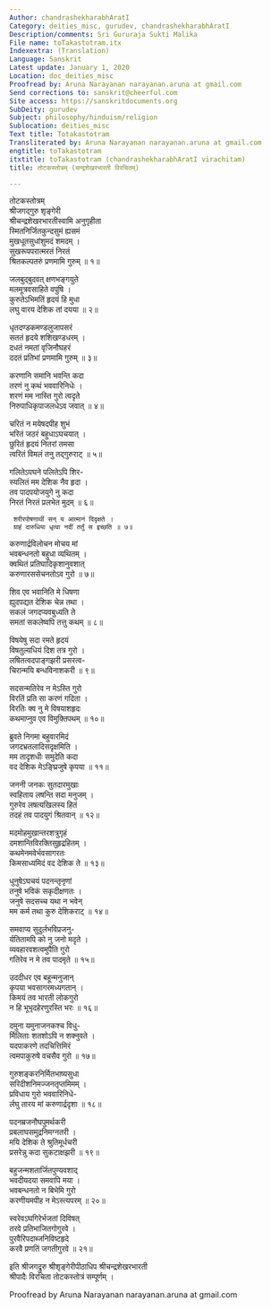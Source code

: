 ```yaml
---
Author: chandrashekharabhAratI
Category: deities_misc, gurudev, chandrashekharabhAratI
Description/comments: Sri Gururaja Sukti Malika
File name: toTakastotram.itx
Indexextra: (Translation)
Language: Sanskrit
Latest update: January 1, 2020
Location: doc_deities_misc
Proofread by: Aruna Narayanan narayanan.aruna at gmail.com
Send corrections to: sanskrit@cheerful.com
Site access: https://sanskritdocuments.org
SubDeity: gurudev
Subject: philosophy/hinduism/religion
Sublocation: deities_misc
Text title: Totakastotram
Transliterated by: Aruna Narayanan narayanan.aruna at gmail.com
engtitle: toTakastotram
itxtitle: toTakastotram (chandrashekharabhAratI virachitam)
title: तोटकस्तोत्रम् (चन्द्रशेखरभारती विरचितम्)

---
```

  
 तोटकस्तोत्रम्   
श्रीजगद्गुरु शृङ्गेरी  
श्रीचन्द्रशेखरभारतीस्वामि अनुगृहीता  
स्मितनिर्जितकुन्दसुमं ह्यसमं  
     मुखधूतसुधांशुमदं शमदम् ।  
सुखरूपपरात्मरतं निरतं  
     श्रितकल्पतरुं प्रणमामि गुरुम् ॥ १॥  
  
जलबुद्बुदवत् क्षणभङ्गयुते  
     मलमूत्रवसाहिते वपुषि ।  
कुरुतेऽभिमतिं हृदयं हि मुधा  
     लघु वारय देशिक तां दयया ॥ २॥  
  
धृतदण्डकमण्डलुजापसरं  
     सततं हृदये शशिखण्डधरम् ।  
दधतं नमतां वृजिनौघहरं  
     ददतं प्रतिभां प्रणमामि गुरुम् ॥ ३॥  
  
करणानि समानि भवन्ति कदा  
     तरणं नु कथं भववारिनिधेः ।  
शरणं मम नास्ति गुरो त्वदृते  
     निरुपाधिकृपाजलधेऽव जवात् ॥ ४॥  
  
चरितं न मयेषदपीह शुभं  
     भरितं जठरं बहुधाऽघचयात् ।  
छुरितं हृदयं नितरां तमसा  
     त्वरितं विमलं तनु तद्गुरुराट् ॥ ५॥  
  
गलितेऽपघने पलितेऽपि शिर-  
     स्यलितं मम देशिक नैव हृदा ।  
तव पादपयोजयुगे नु कदा  
     निरतं निरतं प्रलभेत मुदम् ॥ ६॥  
  
     शरीरपोषणार्थी सन् य आत्मानं दिदृक्षते ।  
     ग्राहं दारुधिया धृत्वा नदीं तर्तुं स इच्छति ॥ ७॥  
  
करुणार्द्रविलोचन मोचय मां  
     भवबन्धनतो बहुधा व्यथितम् ।  
क्वथितं प्रतिघादिकृशानुवशात्  
     करुणारससेचनतोऽव गुरो ॥ ७॥  
  
शिव एव भवानिति मे धिषणा  
     ह्युदपद्यत देशिक चेन्न तथा ।  
सकलं जगदप्यवबुध्यति ते  
     समतां सकलेष्वपि तत्तु कथम् ॥ ८॥  
  
विषयेषु सदा रमते हृदयं  
     विषतुल्यधियं दिश तत्र गुरो ।  
लषितत्वदपाङ्गझरी प्रसरत्व-  
     चिरान्मयि बन्धविनाशकरी ॥ ९॥  
  
सदसन्मतिरेव न मेऽस्ति गुरो  
     विरतिं प्रति सा करणं गदिता ।  
विरतिः क्व नु मे विषयाशहृदः  
     कथमाप्नुव एव विमुक्तिपथम् ॥ १०॥  
  
ब्रुवते निगमा बहुवारमिदं  
     जगदभ्रतलादिसदृक्षमिति ।  
मम तादृशधीः समुदेति कदा  
     वद देशिक मेऽङ्घ्रिजुषे कृपया ॥ ११॥  
  
जननी जनकः सुतदारमुखाः  
     स्वहिताय लषन्ति सदा मनुजम् ।  
गुरुरेव लषत्यखिलस्य हितं  
     तदहं तव पादयुगं श्रितवान् ॥ १२॥  
  
मदमोहमुखान्तरशत्रुगृहं  
     दमशान्तिविरक्तिसुहृद्रहितम् ।  
कथमेनमवेर्भवसागरतः  
     किमसाध्यमिदं वद देशिक ते ॥ १३॥  
  
धुनुषेऽघचयं पदनन्तृनृणां  
     तनुषे भविकं सकृदीक्षणतः ।  
जनुषे सदसच्च यथा न भवेन्  
     मम कर्म तथा कुरु देशिकराट् ॥ १४॥  
  
समवाप्य सुदुर्लभविप्रजनु-  
     र्यतितामपि को नु जनो मदृते ।  
व्यवहारवशत्वमुपैति गुरो  
     गतिरेव न मे तव पादमृते ॥ १५॥  
  
उददीधर एव बहून्मनुजान्  
     कृपया भवसागरमध्यगतान् ।  
किमयं तव भारती लोकगुरो  
     न हि भूभृदहेरणुरस्ति भरः ॥ १६॥  
  
दमुना यमुनाजनकश्च विधु-  
     र्मिलिताः शतशोऽपि न शक्नुवते ।  
यदपाकरणे तदचित्तिमिरं  
     त्वमपाकुरुषे वचसैव गुरो ॥ १७॥  
  
गुरुशङ्करनिर्मितभाष्यसुधा  
     सरिदीशनिमज्जनतृप्तमिमम् ।  
प्रविधाय गुरो भववारिनिधे-  
     र्लघु तारय मां करुणार्द्रदृशा ॥ १८॥  
  
पदनम्रजनौघपुमर्थकरी  
     प्रबलाघसमुद्रनिमग्नतरी ।  
मयि देशिक ते श्रुतिमूर्धचरी  
      प्रसरेन्नु कदा सुकटाक्षझरी ॥ १९॥  
  
बहुजन्मशतार्जितपुण्यवशाद्  
     भवदीयदया समवापि मया ।  
भवबन्धनतो न बिभेमि गुरो  
     करणीयमपीह न मेऽस्त्यपरम् ॥ २०॥  
  
स्वरेवऽघगिरेर्भजतां दिविषत्  
     तरवे प्रतिभाजितगोगुरवे ।  
पुरवैरिपदाब्जनिविष्टहृदे  
     करवै प्रणतिं जगतीगुरवे ॥ २१॥  
  
इति श्रीजगद्रुरु श्रीशृङ्गेरीपीठाधिप श्रीचन्द्रशेखरभारती  
     श्रीपादैः विरचिता तोटकस्तोत्रं सम्पूर्णम् ।  
  
Proofread by Aruna Narayanan narayanan.aruna at gmail.com   
  
